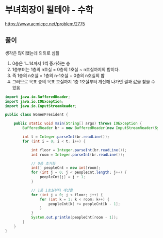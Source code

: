 # 부녀회장이 될테야 - 수학
https://www.acmicpc.net/problem/2775

## 풀이
생각은 많이했는데 의외로 심플

1. 0층은 1...14까지 1씩 증가하는 층
2. 1층부터는 1층의 n호실 = 0층의 1호실 ~ n호실까지의 합이다.
3. 즉 1층의 n호실 = 1층의 n-1호실 + 0층의 n호실의 합
4. 그러므로 목표 층의 목표 호실까지 1층 1호실부터 계산해 나가면 결과 값을 찾을 수 있음

```java
import java.io.BufferedReader;
import java.io.IOException;
import java.io.InputStreamReader;

public class WomenPresident {

    public static void main(String[] args) throws IOException {
        BufferedReader br = new BufferedReader(new InputStreamReader(System.in));

        int t = Integer.parseInt(br.readLine());
        for (int i = 0; i < t; i++) {

            int floor = Integer.parseInt(br.readLine());
            int room = Integer.parseInt(br.readLine());

            // 0층 초기화
            int[] peopleCnt = new int[room];
            for (int j = 0; j < peopleCnt.length; j++) {
                peopleCnt[j] = j + 1;
            }

            // 1층 1호실부터 계산함
            for (int j = 0; j < floor; j++) {
                for (int k = 1; k < room; k++) {
                    peopleCnt[k] += peopleCnt[k - 1];
                }
            }
            System.out.println(peopleCnt[room - 1]);
        }
    }
}
```
